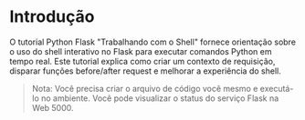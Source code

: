 # Introdução

O tutorial Python Flask "Trabalhando com o Shell" fornece orientação sobre o uso do shell interativo no Flask para executar comandos Python em tempo real. Este tutorial explica como criar um contexto de requisição, disparar funções before/after request e melhorar a experiência do shell.

> Nota: Você precisa criar o arquivo de código você mesmo e executá-lo no ambiente. Você pode visualizar o status do serviço Flask na Web 5000.
